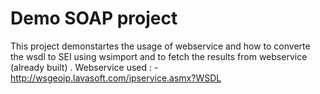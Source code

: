# Demo SOAP project 
This project demonstartes the usage of webservice and how to converte the wsdl to SEI using wsimport and to fetch the results from webservice (already built) . 
Webservice used : - http://wsgeoip.lavasoft.com/ipservice.asmx?WSDL

